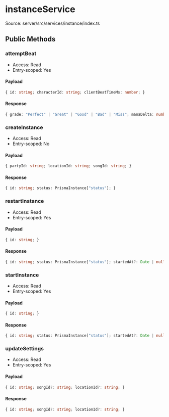 # instanceService

Source: server/src/services/instance/index.ts

## Public Methods

### attemptBeat

- Access: Read
- Entry-scoped: Yes

#### Payload

```ts
{ id: string; characterId: string; clientBeatTimeMs: number; }
```

#### Response

```ts
{ grade: "Perfect" | "Great" | "Good" | "Bad" | "Miss"; manaDelta: number; rateDelta: number; }
```

### createInstance

- Access: Read
- Entry-scoped: No

#### Payload

```ts
{ partyId: string; locationId: string; songId: string; }
```

#### Response

```ts
{ id: string; status: PrismaInstance["status"]; }
```

### restartInstance

- Access: Read
- Entry-scoped: Yes

#### Payload

```ts
{ id: string; }
```

#### Response

```ts
{ id: string; status: PrismaInstance["status"]; startedAt?: Date | null; }
```

### startInstance

- Access: Read
- Entry-scoped: Yes

#### Payload

```ts
{ id: string; }
```

#### Response

```ts
{ id: string; status: PrismaInstance["status"]; startedAt?: Date | null; }
```

### updateSettings

- Access: Read
- Entry-scoped: Yes

#### Payload

```ts
{ id: string; songId?: string; locationId?: string; }
```

#### Response

```ts
{ id: string; songId?: string; locationId?: string; }
```
